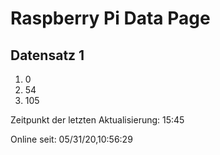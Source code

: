 
# Raspberry Pi Data Page
## Datensatz 1
1. 0
2. 54
3. 105

Zeitpunkt der letzten Aktualisierung: 15:45

Online seit: 05/31/20,10:56:29
    